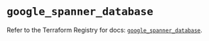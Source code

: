 # `google_spanner_database`

Refer to the Terraform Registry for docs: [`google_spanner_database`](https://registry.terraform.io/providers/hashicorp/google-beta/6.40.0/docs/resources/google_spanner_database).
